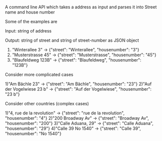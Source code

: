 A command line API which takes a address as input and parses it into Street name and house number

Some of the examples are 

Input: string of address

Output: string of street and string of street-number as JSON object

1) "Winterallee 3" -> {"street": "Winterallee", "housenumber": "3"}
2) "Musterstrasse 45" -> {"street": "Musterstrasse", "housenumber": "45"}
3) "Blaufeldweg 123B" -> {"street": "Blaufeldweg", "housenumber": "123B"}

Consider more complicated cases

1)"Am Bächle 23" -> {"street": "Am Bächle", "housenumber": "23"}
2)"Auf der Vogelwiese 23 b" -> {"street": "Auf der Vogelwiese", "housenumber": "23 b"}

Consider other countries (complex cases)

1)"4, rue de la revolution" -> {"street": "rue de la revolution", "housenumber": "4"}
2)"200 Broadway Av" -> {"street": "Broadway Av", "housenumber": "200"}
3)"Calle Aduana, 29" -> {"street": "Calle Aduana", "housenumber": "29"}
4)"Calle 39 No 1540" -> {"street": "Calle 39", "housenumber": "No 1540"}

